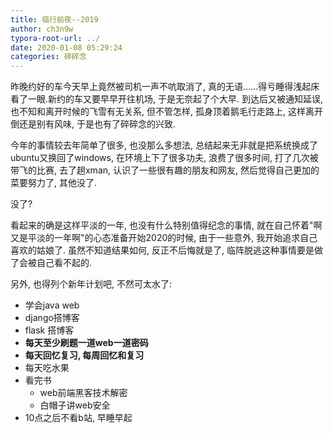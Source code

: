 ```yaml
---
title: 临行前夜--2019
author: ch3n9w
typora-root-url: ../
date: 2020-01-08 05:29:24
categories: 碎碎念
---
```


昨晚约好的车今天早上竟然被司机一声不吭取消了, 真的无语......得亏睡得浅起床看了一眼.新约的车又要早早开往机场, 于是无奈起了个大早. 到达后又被通知延误, 也不知和离开时候的飞雪有无关系, 但不管怎样, 孤身顶着鹅毛行走路上, 这样离开倒还是别有风味, 于是也有了碎碎念的兴致.

<!--more-->

今年的事情较去年简单了很多, 也没那么多想法, 总结起来无非就是把系统换成了ubuntu又换回了windows, 在环境上下了很多功夫, 浪费了很多时间, 打了几次被带飞的比赛, 去了趟xman, 认识了一些很有趣的朋友和网友, 然后觉得自己更加的菜要努力了, 其他没了.

没了?

看起来的确是这样平淡的一年, 也没有什么特别值得纪念的事情, 就在自己怀着"啊又是平淡的一年啊"的心态准备开始2020的时候, 由于一些意外, 我开始追求自己喜欢的姑娘了. 虽然不知道结果如何, 反正不后悔就是了, 临阵脱逃这种事情要是做了会被自己看不起的.

另外, 也得列个新年计划吧, 不然可太水了:

- 学会java web
- django搭博客
- flask 搭博客
- **每天至少刷题一道web一道密码** 
- **每天回忆复习, 每周回忆和复习**
- 每天吃水果
- 看完书
  - web前端黑客技术解密
  - 白帽子讲web安全
- 10点之后不看b站, 早睡早起

